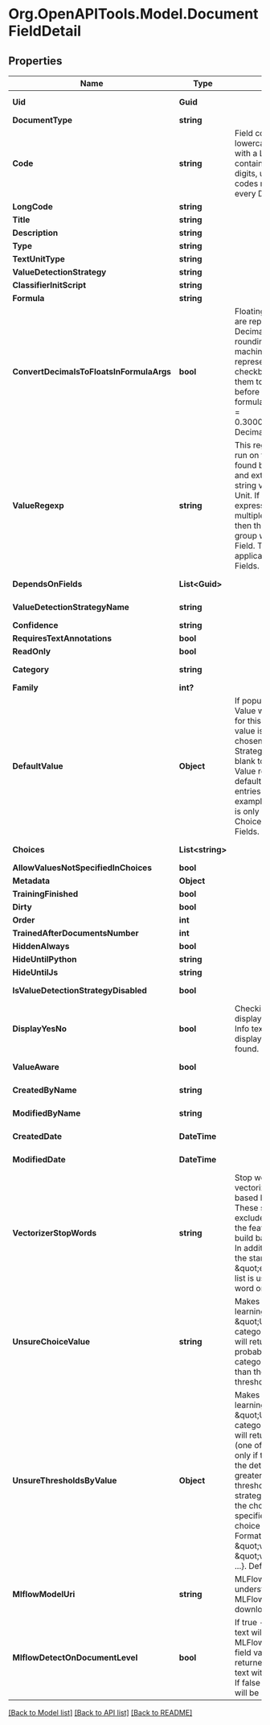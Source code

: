 
# Org.OpenAPITools.Model.DocumentFieldDetail

## Properties

Name | Type | Description | Notes
------------ | ------------- | ------------- | -------------
**Uid** | **Guid** |  | [optional] [readonly] 
**DocumentType** | **string** |  | 
**Code** | **string** | Field codes must be lowercase, should start with  a Latin letter, and contain only Latin letters, digits, underscores. Field codes must be unique to every Document Type. | 
**LongCode** | **string** |  | [optional] 
**Title** | **string** |  | 
**Description** | **string** |  | [optional] 
**Type** | **string** |  | [optional] 
**TextUnitType** | **string** |  | [optional] 
**ValueDetectionStrategy** | **string** |  | [optional] 
**ClassifierInitScript** | **string** |  | [optional] 
**Formula** | **string** |  | [optional] 
**ConvertDecimalsToFloatsInFormulaArgs** | **bool** | Floating point field values      are represented in Python Decimal type to avoid rounding problems in machine numbers representations.      Use this checkbox for converting them to Python float type before calculating the formula.      Float: 0.1 + 0.2 &#x3D; 0.30000000000000004. Decimal: 0.1 + 0.2 &#x3D; 0.3. | [optional] 
**ValueRegexp** | **string** | This regular expression is run on the sentence      found by a Field Detector and extracts a specific string value from a Text Unit. If the regular expression returns multiple matching groups, then the first matching group will be used by the Field. This is only applicable to String Fields. | [optional] 
**DependsOnFields** | **List&lt;Guid&gt;** |  | [optional] [readonly] 
**ValueDetectionStrategyName** | **string** |  | [optional] [readonly] 
**Confidence** | **string** |  | [optional] 
**RequiresTextAnnotations** | **bool** |  | [optional] 
**ReadOnly** | **bool** |  | [optional] 
**Category** | **string** |  | [optional] [readonly] 
**Family** | **int?** |  | [optional] 
**DefaultValue** | **Object** | If populated, the Default Value will be displayed for this Field if no other value is found by the chosen Value Detection Strategy. Leave this form blank to have the Field Value remain empty by default. Please wrap entries with quotes, example: “landlord”. This is only applicable to Choice and Multi Choice Fields. | [optional] 
**Choices** | **List&lt;string&gt;** |  | [optional] [readonly] 
**AllowValuesNotSpecifiedInChoices** | **bool** |  | [optional] 
**Metadata** | **Object** |  | [optional] 
**TrainingFinished** | **bool** |  | [optional] 
**Dirty** | **bool** |  | [optional] 
**Order** | **int** |  | [optional] 
**TrainedAfterDocumentsNumber** | **int** |  | [optional] 
**HiddenAlways** | **bool** |  | [optional] 
**HideUntilPython** | **string** |  | [optional] 
**HideUntilJs** | **string** |  | [optional] 
**IsValueDetectionStrategyDisabled** | **bool** |  | [optional] [readonly] 
**DisplayYesNo** | **bool** | Checking this box will      display “Yes” if Related Info text is found, and display “No” if no text is found. | [optional] 
**ValueAware** | **bool** |  | [optional] [readonly] 
**CreatedByName** | **string** |  | [optional] [readonly] 
**ModifiedByName** | **string** |  | [optional] [readonly] 
**CreatedDate** | **DateTime** |  | [optional] [readonly] 
**ModifiedDate** | **DateTime** |  | [optional] [readonly] 
**VectorizerStopWords** | **string** | Stop words for vectorizers      user in field-based ML field detection. These stop words are excluded from going into the feature vector part      build based on this field. In addition to these words the standard sklearn \&quot;english\&quot; word list is used.      Format: each word on new line | [optional] 
**UnsureChoiceValue** | **string** | Makes sense for machine learning      strategies with \&quot;Unsure\&quot; category. The strategy will return this value if probabilities of all other categories      appear lower than the specified threshold. | [optional] 
**UnsureThresholdsByValue** | **Object** | Makes sense for machine learning      strategies with \&quot;Unsure\&quot; category. The strategy will return concrete result (one of choice values) only if      the probability of the detected value is greater than this threshold. Otherwise the strategy returns None      or the choice value specified in \&quot;Unsure choice value\&quot; field. Format: { \&quot;value1\&quot;: 0.9, \&quot;value2\&quot;: 0.5, ...}.      Default: 0.9 | [optional] 
**MlflowModelUri** | **string** | MLFlow model URI      understandable by the MLFlow artifact downloading routines. | [optional] 
**MlflowDetectOnDocumentLevel** | **bool** | If true - whole      document text will be sent to the MLFlow model and the field value will be returned for the whole text with no     annotations. If false - each text unit will be sent separately. | [optional] 

[[Back to Model list]](../README.md#documentation-for-models)
[[Back to API list]](../README.md#documentation-for-api-endpoints)
[[Back to README]](../README.md)

